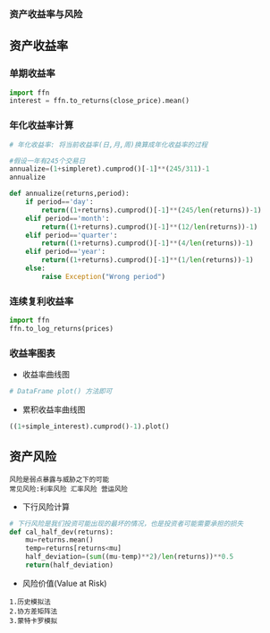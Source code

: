 ### 资产收益率与风险

## 资产收益率
### 单期收益率
```python
import ffn
interest = ffn.to_returns(close_price).mean()
```

### 年化收益率计算
```python
# 年化收益率: 将当前收益率(日,月,周)换算成年化收益率的过程

#假设一年有245个交易日
annualize=(1+simpleret).cumprod()[-1]**(245/311)-1
annualize

def annualize(returns,period):
    if period=='day':
        return((1+returns).cumprod()[-1]**(245/len(returns))-1)
    elif period=='month':
        return((1+returns).cumprod()[-1]**(12/len(returns))-1)
    elif period=='quarter':
        return((1+returns).cumprod()[-1]**(4/len(returns))-1)
    elif period=='year':
        return((1+returns).cumprod()[-1]**(1/len(returns))-1)
    else:
        raise Exception("Wrong period")

```
### 连续复利收益率
```python
import ffn
ffn.to_log_returns(prices)
```
### 收益率图表
* 收益率曲线图
```python
# DataFrame plot() 方法即可
```
* 累积收益率曲线图
```python
((1+simple_interest).cumprod()-1).plot()
```

## 资产风险
```text
风险是弱点暴露与威胁之下的可能
常见风险:利率风险 汇率风险 营运风险 
```
* 下行风险计算
```python
# 下行风险是我们投资可能出现的最坏的情况，也是投资者可能需要承担的损失
def cal_half_dev(returns):
    mu=returns.mean()
    temp=returns[returns<mu]
    half_deviation=(sum((mu-temp)**2)/len(returns))**0.5
    return(half_deviation)
```
* 风险价值(Value at Risk)
```text
1.历史模拟法
2.协方差矩阵法
3.蒙特卡罗模拟
```




